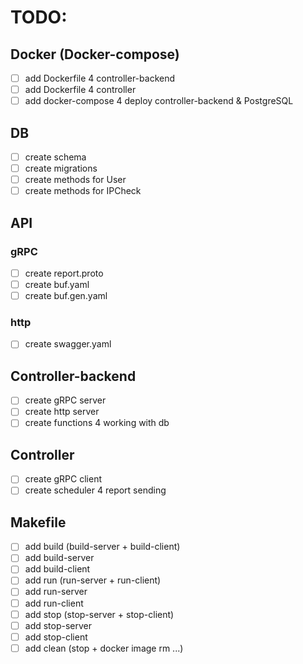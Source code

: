 # TODO:

## Docker (Docker-compose)
- [ ] add Dockerfile 4 controller-backend
- [ ] add Dockerfile 4 controller
- [ ] add docker-compose 4 deploy controller-backend & PostgreSQL

## DB
- [ ] create schema
- [ ] create migrations
- [ ] create methods for User
- [ ] create methods for IPCheck

## API
### gRPC
- [ ] create report.proto
- [ ] create buf.yaml
- [ ] create buf.gen.yaml

### http
- [ ] create swagger.yaml 

## Controller-backend
- [ ] create gRPC server
- [ ] create http server
- [ ] create functions 4 working with db

## Controller
- [ ] create gRPC client
- [ ] create scheduler 4 report sending

## Makefile
- [ ] add build (build-server + build-client)
- [ ] add build-server
- [ ] add build-client
- [ ] add run (run-server + run-client)
- [ ] add run-server
- [ ] add run-client
- [ ] add stop (stop-server + stop-client)
- [ ] add stop-server
- [ ] add stop-client
- [ ] add clean (stop + docker image rm ...)
